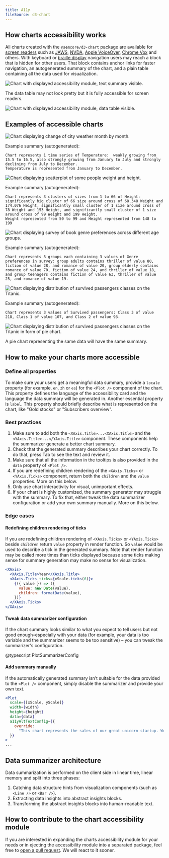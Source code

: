```yaml
---
title: A11y
fileSource: d3-chart
---
```


## How charts accessibility works

All charts created with the `@semcore/d3-chart` package are available for [screen readers](https://en.wikipedia.org/wiki/Screen_reader) such as [JAWS](https://www.freedomscientific.com/Products/software/JAWS/), [NVDA](https://www.nvaccess.org/), [Apple VoiceOver](https://www.apple.com/accessibility/vision/), [Chrome Vox](https://support.google.com/chromebook/answer/7031755) and others. With keyboard or [braille display](https://en.wikipedia.org/wiki/Refreshable_braille_display) navigation users may reach a block that is hidden for other users. That block contains anchor links for faster navigation, an autogenerated summary of the chart, and a plain table containing all the data used for visualization.

![Chart with displayed accessibility module, text summary visible.](static/charts-a11y-stocks-summary.png)

The data table may not look pretty but it is fully accessible for screen readers.

![Chart with displayed accessibility module, data table visible.](static/charts-a11y-stocks-data-table.png)

## Examples of accessible charts

![Chart displaying change of city weather month by month.](static/charts-a11y-city-weather.png)

Example summary (autogenerated):

```
Chart represents 1 time series of Temperature:  weakly growing from 15.5 to 16.5, also strongly growing from January to July and strongly declining from July to December.
Temperature is represented from January to December.
```

![Chart displaying scatterplot of some people weight and height.](static/charts-a11y-weight-height.png)

Example summary (autogenerated):

```
Chart represents 3 clusters of sizes from 1 to 66 of Height: significantly big cluster of 66 size around cross of 68.348 Weight and 174.076 Height, significantly small cluster of 1 size around cross of 78 Weight and 153 Height, and significantly small cluster of 1 size around cross of 99 Weight and 199 Height.
Weight represented from 50 to 99 and Height represented from 148 to 199
```

![Chart displaying survey of book genre preferences across different age groups.](static/charts-a11y-books.png)

Example summary (autogenerated):

```
Chart represents 3 groups each containing 3 values of Genre preferences in survey: group adults contains thriller of value 80, fiction of value 28, and romance of value 20, group elderly contains romance of value 70, fiction of value 24, and thriller of value 18, and group teenagers contains fiction of value 63, thriller of value 25, and romance of value 19.
```

![Chart displaying distribution of survived passengers classes on the Titanic.](static/charts-a11y-titanic.png)

Example summary (autogenerated):

```
Chart represents 3 values of Survived passengers: Class 3 of value 218, Class 1 of value 107, and Class 2 of value 93.
```

![Chart displaying distribution of survived passengers classes on the Titanic in form of pie chart.](static/charts-a11y-titanic-pie.png)

A pie chart representing the same data will have the same summary.

## How to make your charts more accessible

### Define all properties

To make sure your users get a meaningful data summary, provide a `locale` property (for example, `en`, `zh` or `es`) for the `<Plot />` component of the chart. This property defines the language of the accessibility card and the language the data summary will be generated in. Another essential property is `label`. This property should briefly describe what is represented on the chart, like "Gold stocks" or "Subscribers overview".

### Best practices

1. Make sure to add both the `<XAxis.Title>...<XAxis.Title>` and the `<YAxis.Title>...</YAxis.Title>` component. These components help the summarizer generate a better chart summary.
2. Check that the generated summary describes your chart correctly. To do that, press Tab to see the text and review it.
3. Make sure that all the information in the tooltips is also provided in the `data` property of `<Plot />`.
4. If you are redefining children rendering of the `<XAxis.Ticks>` or `<YAxis.Ticks>` component, return both the `children` and the `value` properties. More on this below.
5. Only use chart interactivity for visual, unimportant effects.
6. If your chart is highly customized, the summary generator may struggle with the summary. To fix that, either tweak the data summarizer configuration or add your own summary manually. More on this below.

### Edge cases

#### Redefining children rendering of ticks

If you are redefining children rendering of `<XAxis.Ticks>` or `<YAxis.Ticks>` beside `children` return `value` property in render function. So `value` would be used to describe a tick in the generated summary. Note that render function may be called more times than ticks displayed because some ticks making sense for summary generation may make no sense for visualization.

```jsx
<XAxis>
  <XAxis.Title>Year</XAxis.Title>
  <XAxis.Ticks ticks={xScale.ticks(6)}>
    {({ value }) => ({
      value: new Date(value),
      children: formatDate(value),
    })}
  </XAxis.Ticks>
</XAxis>
```

#### Tweak data summarizer configuration

If the chart summary looks similar to what you expect to tell users but not good enough–especially with your data (for example, your data is too variable and the summarizer seems to be too sensitive) – you can tweak the summarizer's configuration.

@typescript PlotSummarizerConfig

#### Add summary manually

If the automatically generated summary isn’t suitable for the data provided to the `<Plot />` component, simply disable the summarizer and provide your own text.

```jsx
<Plot
  scale={[xScale, yScale]}
  width={width}
  height={height}
  data={data}
  a11yAltTextConfig={{
    override:
      "This chart represents the sales of our great unicorn startup. We haven't sold anything.",
  }}
>
...
```

## Data summarizer architecture

Data summarization is performed on the client side in linear time, linear memory and split into three phases:

1. Catching data structure hints from visualization components (such as `<Line />` or `<Bar />`).
2. Extracting data insights into abstract insights blocks.
3. Transforming the abstract insights blocks into human-readable text.

## How to contribute to the chart accessibility module

If you are interested in expanding the charts accessibility module for your needs or in ejecting the accessibility module into a separated package, feel free to [open a pull request](https://github.com/semrush/intergalactic/tree/master/semcore/d3-chart/src/a11y). We will react to it sooner.
